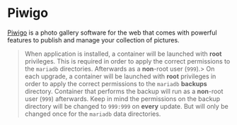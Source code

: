 # Piwigo

[Piwigo](https://piwigo.org/) is a photo gallery software for the web that comes with powerful features to
publish and manage your collection of pictures.

> When application is installed, a container will be launched with **root** privileges.
> This is required in order to apply the correct permissions to the `mariadb` directories.
> Afterwards as a **non**-root user (`999`).> On each upgrade, a container will be launched
> with **root** privileges in order to apply the correct permissions to the `mariadb` **backups**
> directory. Container that performs the backup will run as a **non**-root user (`999`) afterwards.
> Keep in mind the permissions on the backup directory will be changed to `999:999` on **every** update.
> But will only be changed once for the `mariadb` data directories.
